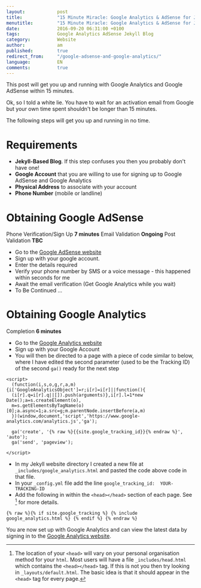 ```yaml
---
layout:            post
title:             "15 Minute Miracle: Google Analytics & AdSense for Jekyll Blogs"
menutitle:         "15 Minute Miracle: Google Analytics & AdSense for Jekyll Blogs"
date:              2016-09-20 06:31:00 +0100
tags:              Google Analytics AdSense Jekyll Blog
category:          Website
author:            am
published:         true
redirect_from:     "/google-adsense-and-google-analytics/"
language:          EN
comments:          true
---
```


This post will get you up and running with Google Analytics and Google AdSense within 15 minutes. 

Ok, so I told a white lie. You have to wait for an activation email from Google but your own time spent shouldn't be longer than 15 minutes.

The following steps will get you up and running in no time.

# Requirements

 - **Jekyll-Based Blog**. If this step confuses you then you probably don't have one!
 - **Google Account** that you are willing to use for signing up to Google AdSense and Google Analytics
 - **Physical Address** to associate with your account
 - **Phone Number** (mobile or landline)


# Obtaining Google AdSense
Phone Verification/Sign Up  **7 minutes**
Email Validation            **Ongoing**
Post Validation             **TBC**

 - Go to the [Google AdSense website](https://www.google.co.uk/intl/en/adsense/start/)
 - Sign up with your google account.
 - Enter the details required
 - Verify your phone number by SMS or a voice message - this happened within seconds for me
 - Await the email verification (Get Google Analytics while you wait)
 - To Be Continued ...
 
# Obtaining Google Analytics
Completion                  **6 minutes**

 - Go to the [Google Analytics website](https://analytics.google.com/analytics/web/)
 - Sign up with your Google Account
 - You will then be directed to a page with a piece of code similar to below, where I have edited the second parameter (used to be the Tracking ID) of the second `ga()` ready for the next step
 
<pre data-line="7" class="line-numbers language-javascript"><code>&lt;script&gt;
  (function(i,s,o,g,r,a,m){i['GoogleAnalyticsObject']=r;i[r]=i[r]||function(){
  (i[r].q=i[r].q||[]).push(arguments)},i[r].l=1*new Date();a=s.createElement(o),
  m=s.getElementsByTagName(o)[0];a.async=1;a.src=g;m.parentNode.insertBefore(a,m)
  })(window,document,'script','https://www.google-analytics.com/analytics.js','ga');
  
  ga('create', '{% raw %}{{site.google_tracking_id}}{% endraw %}', 'auto'); 
  ga('send', 'pageview');
  
&lt;/script&gt;
</code></pre>

 - In my Jekyll website directory I created a new file at `_includes/google_analytics.html` and pasted the code above code in that file.
 - In your `_config.yml` file add the line `google_tracking_id:  YOUR-TRACKING-ID`
 - Add the following in within the `<head></head>` section of each page. See [^1] for more details.

<pre class="line-numbers language-jekyll"><code>{% raw %}{% if site.google_tracking %} {% include google_analytics.html %} {% endif %} {% endraw %}
</code></pre>

You are now set up with Google Analytics and can view the latest data by signing in to the [Google Analytics website](https://analytics.google.com/analytics/web/).

[^1]: The location of your `<head>` will vary on your personal organisation method for your `html`. Most users will have a file `_includes/head.html` which contains the `<head></head>` tag. If this is not you then try looking in `_layouts/default.html`. The basic idea is that it should appear in the `<head>` tag for every page.